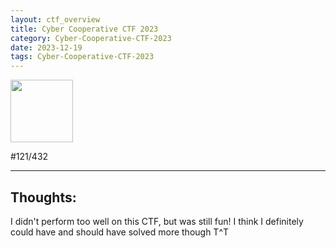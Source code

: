 ```yaml
---
layout: ctf_overview
title: Cyber Cooperative CTF 2023
category: Cyber-Cooperative-CTF-2023
date: 2023-12-19
tags: Cyber-Cooperative-CTF-2023
---
```


[<img src="https://imgur.com/FxfhDcc.png" width=100px>](https://ctftime.org/event/2206)  

#121/432

---

## Thoughts:
I didn't perform too well on this CTF, but was still fun! I think I definitely could have and should have solved more though T^T  
